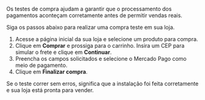 Os testes de compra ajudam a garantir que o processamento dos pagamentos aconteçam corretamente antes de permitir vendas reais.

Siga os passos abaixo para realizar uma compra teste em sua loja.

1. Acesse a página inicial da sua loja e selecione um produto para compra.
2. Clique em **Comprar** e prossiga para o carrinho.
Insira um CEP para simular o frete e clique em **Continuar**.
3. Preencha os campos solicitados e selecione o Mercado Pago como meio de pagamento.
4. Clique em **Finalizar compra**.

Se o teste correr sem erros, significa que a instalação foi feita corretamente e sua loja está pronta para vender.
